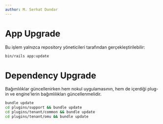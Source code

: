 ```yaml
---
author: M. Serhat Dundar
---
```


# App Upgrade

Bu işlem yalnızca repository yöneticileri tarafından gerçekleştirilebilir:

```bash
bin/rails app:update
```

# Dependency Upgrade

Bağımlılıklar güncellenirken hem nokul uygulamasının, hem de içerdiği plug-in ve engine'lerin bağımlılıkları güncellenmelidir.

```bash
bundle update
cd plugins/support && bundle update
cd plugins/tenant/common && bundle update
cd plugins/tenant/omu && bundle update

